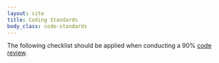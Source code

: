 ```yaml
---
layout: site
title: Coding Standards
body_class: code-standards
---
```



The following checklist should be applied when conducting a 90% [code review](code-reviews.html).